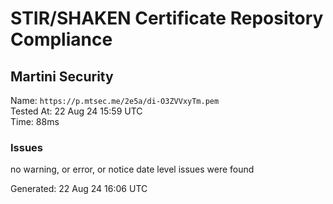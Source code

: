 # STIR/SHAKEN Certificate Repository Compliance

## Martini Security

Name: `https://p.mtsec.me/2e5a/di-O3ZVVxyTm.pem`\
Tested At: 22 Aug 24 15:59 UTC\
Time: 88ms

### Issues

no warning, or error, or notice date level issues were found

Generated: 22 Aug 24 16:06 UTC